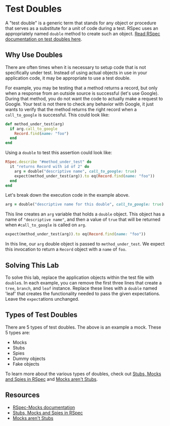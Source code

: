 # Test Doubles

A "test double" is a generic term that stands for any object or procedure that serves as a substitute for a unit of code during a test. RSpec uses an appropriately named `double` method to create such an object. [Read RSpec documentation on test doubles here](https://relishapp.com/rspec/rspec-mocks/v/3-7/docs/basics/test-doubles).

## Why Use Doubles

There are often times when it is necessary to setup code that is not specifically under test. Instead of using actual objects in use in your application code, it may be appropriate to use a test double.

For example, you may be testing that a method returns a record, but only when a response from an outside source is successful (let's use Google). During that method, you do not want the code to actually make a request to Google. Your test is not there to check any behavior with Google, it just wants to verify that the method returns the right record when a `call_to_google` is successful. This could look like:

```ruby
def method_under_test(arg)
  if arg.call_to_google
    Record.find(name: "foo")
  end
end
```

Using a `double` to test this assertion could look like:

```ruby
RSpec.describe "#method_under_test" do
  it "returns Record with id of 2" do
    arg = double("descriptive name", call_to_google: true)
    expect(method_under_test(arg)).to eq(Record.find(name: "foo"))
  end
end
```

Let's break down the execution code in the example above.

```ruby
arg = double("descriptive name for this double", call_to_google: true)
```

This line creates an `arg` variable that holds a `double` object. This object has a name of `"descriptive name"`, and then a value of `true` that will be returned when `#call_to_google` is called on `arg`.

```ruby
expect(method_under_test(arg)).to eq(Record.find(name: "foo"))
```

In this line, our `arg` double object is passed to `method_under_test`. We expect this invocation to return a `Record` object with a `name` of `foo`.

## Solving This Lab

To solve this lab, replace the application objects within the test file with `double`s. In each example, you can remove the first three lines that create a `tree`, `branch`, and `leaf` instance. Replace these lines with a `double` named 'leaf' that creates the functionality needed to pass the given expectations. Leave the `expect`ations unchanged.

## Types of Test Doubles

There are 5 types of test doubles. The above is an example a mock. These 5 types are:

- Mocks
- Stubs
- Spies
- Dummy objects
- Fake objects

To learn more about the various types of doubles, check out [Stubs, Mocks and Spies in RSpec](https://about.futurelearn.com/blog/stubs-mocks-spies-rspec) and [Mocks aren't Stubs](https://martinfowler.com/articles/mocksArentStubs.html).

## Resources

- [RSpec-Mocks documentation](https://relishapp.com/rspec/rspec-mocks/v/3-7/docs/basics)
- [Stubs, Mocks and Spies in RSpec](https://about.futurelearn.com/blog/stubs-mocks-spies-rspec)
- [Mocks aren't Stubs](https://martinfowler.com/articles/mocksArentStubs.html)
